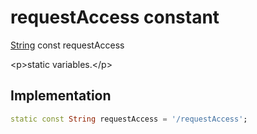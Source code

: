 


# requestAccess constant







[String](https:api.flutter.dev/flutter/dart-core/String-class.html) const requestAccess
  




\<p\>static variables.\</p\>



## Implementation

```dart
static const String requestAccess = '/requestAccess';
```







